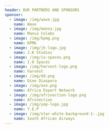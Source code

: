 ```yaml
---
header: OUR PARTNERS AND SPONSORS
sponsor:
  - image: /img/wave.jpg
    name: Wave
  - image: /img/mansa.jpg
    name: Mansa Colabs
  - image: /img/kpmg.png
    name: KPMG
  - image: /img/jk-logo.jpg
    name: J.K Studios
  - image: /img/io-spaces.png
    name: I.O Spaces
  - image: /img/harvest-logo.png
    name: harvest
  - image: /img/dd.png
    name: Dine Diaspora
  - image: /img/axn.png
    name: Africa Expert Network
  - image: /img/afrinection-logo.png
    name: Afrinection
  - image: /img/yep-logo.jpg
    name: Y.E.P
  - image: /img/star-white-background-1-.jpg
    name: South African Airways
---
```


